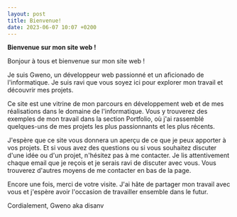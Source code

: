 ```yaml
---
layout: post
title: Bienvenue!
date: 2023-06-07 10:07 +0200
---
```


**Bienvenue sur mon site web !**

Bonjour à tous et bienvenue sur mon site web !

Je suis Gweno, un développeur web passionné et un aficionado de l'informatique. Je suis ravi que vous soyez ici pour explorer mon travail et découvrir mes projets.

Ce site est une vitrine de mon parcours en développement web et de mes réalisations dans le domaine de l'informatique. Vous y trouverez des exemples de mon travail dans la section Portfolio, où j'ai rassemblé quelques-uns de mes projets les plus passionnants et les plus récents.

J'espère que ce site vous donnera un aperçu de ce que je peux apporter à vos projets. Et si vous avez des questions ou si vous souhaitez discuter d'une idée ou d'un projet, n'hésitez pas à me contacter. Je lis attentivement chaque email que je reçois et je serais ravi de discuter avec vous. Vous trouverez d'autres moyens de me contacter en bas de la page.

Encore une fois, merci de votre visite. J'ai hâte de partager mon travail avec vous et j'espère avoir l'occasion de travailler ensemble dans le futur.

Cordialement,
Gweno aka disanv